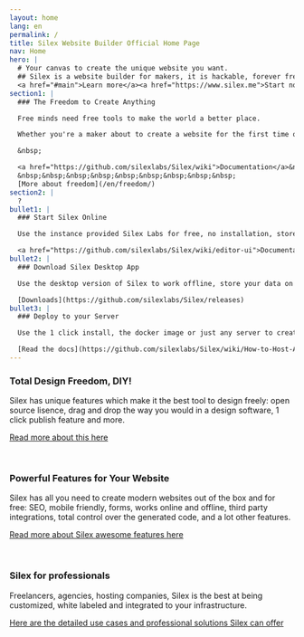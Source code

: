 ```yaml
---
layout: home
lang: en
permalink: /
title: Silex Website Builder Official Home Page
nav: Home
hero: |
  # Your canvas to create the unique website you want.
  ## Silex is a website builder for makers, it is hackable, forever free and open source.
  <a href="#main">Learn more</a><a href="https://www.silex.me">Start now!</a>
section1: |
  ### The Freedom to Create Anything

  Free minds need free tools to make the world a better place.

  Whether you're a maker about to create a website for the first time or you're a pro designer or coder making websites for customers, you will love Silex. You have two ways to start: open Silex and start with one of the a free website provided with Silex, or follow a tutorial before you play with the tool. You can always add advanced functionality to your website with code - HTML, CSS, Javascript. It’s time to get your professional website.

  &nbsp;

  <a href="https://github.com/silexlabs/Silex/wiki">Documentation</a>&nbsp;&nbsp;&nbsp;&nbsp;&nbsp;&nbsp;&nbsp;&nbsp;&nbsp;<a href="https://www.silex.me">Start now!</a>
  &nbsp;&nbsp;&nbsp;&nbsp;&nbsp;&nbsp;&nbsp;&nbsp;&nbsp;
  [More about freedom](/en/freedom/)
section2: |
  ?
bullet1: |
  ### Start Silex Online

  Use the instance provided Silex Labs for free, no installation, store your data in your Dropbox, Owncloud, GitHub or FTP, get started immediately!

  <a href="https://github.com/silexlabs/Silex/wiki/editor-ui">Documentation</a>&nbsp;&nbsp;&nbsp;&nbsp;&nbsp;&nbsp;&nbsp;&nbsp;&nbsp;<a href="https://www.silex.me">Start now!</a>
bullet2: |
  ### Download Silex Desktop App

  Use the desktop version of Silex to work offline, store your data on your computer - currently MacOS and Linux only.

  [Downloads](https://github.com/silexlabs/Silex/releases)
bullet3: |
  ### Deploy to your Server

  Use the 1 click install, the docker image or just any server to create an instance of Silex under your own name, for your users or just for hacking.

  [Read the docs](https://github.com/silexlabs/Silex/wiki/How-to-Host-An-Instance-of-Silex)
---
```


### Total Design Freedom, DIY!

Silex has unique features which make it the best tool to design freely: open source lisence, drag and drop the way you would in a design software, 1 click publish feature and more. 

[Read more about this here](/en/freedom/)

&nbsp;

### Powerful Features for Your Website

Silex has all you need to create modern websites out of the box and for free: SEO, mobile friendly, forms, works online and offline, third party integrations, total control over the generated code, and a lot other features.

[Read more about Silex awesome features here](/en/features/)

&nbsp;

### Silex for professionals

Freelancers, agencies, hosting companies, Silex is the best at being customized, white labeled
and integrated to your infrastructure. 

[Here are the detailed use cases and professional solutions Silex can offer](/en/pro/)

&nbsp;
